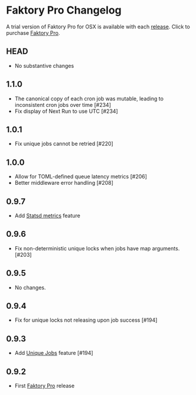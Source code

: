 # Faktory Pro Changelog

A trial version of Faktory Pro for OSX is available with each [release](/contribsys/faktory/releases/).
Click to purchase [Faktory Pro](https://billing.contribsys.com/fpro/).

## HEAD

- No substantive changes

## 1.1.0

- The canonical copy of each cron job was mutable, leading to
  inconsistent cron jobs over time [#234]
- Fix display of Next Run to use UTC [#234]

## 1.0.1

- Fix unique jobs cannot be retried [#220]

## 1.0.0

- Allow for TOML-defined queue latency metrics [#206]
- Better middleware error handling [#208]

## 0.9.7

- Add [Statsd metrics](/contribsys/faktory/wiki/Pro-Metrics) feature

## 0.9.6

- Fix non-deterministic unique locks when jobs have map arguments. [#203]

## 0.9.5

- No changes.

## 0.9.4

- Fix for unique locks not releasing upon job success [#194]

## 0.9.3

- Add [Unique Jobs](/contribsys/faktory/wiki/Pro-Unique_Jobs) feature [#194]

## 0.9.2

- First [Faktory Pro](https://contribsys.com/faktory) release
